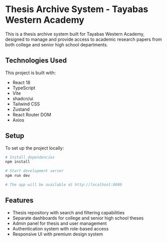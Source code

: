 # Thesis Archive System - Tayabas Western Academy

This is a thesis archive system built for Tayabas Western Academy, designed to manage and provide access to academic research papers from both college and senior high school departments.

## Technologies Used

This project is built with:

- React 18
- TypeScript
- Vite
- shadcn/ui
- Tailwind CSS
- Zustand
- React Router DOM
- Axios

## Setup

To set up the project locally:

```bash
# Install dependencies
npm install

# Start development server
npm run dev

# The app will be available at http://localhost:8080
```

## Features

- Thesis repository with search and filtering capabilities
- Separate dashboards for college and senior high school theses
- Admin panel for thesis and user management
- Authentication system with role-based access
- Responsive UI with premium design system
